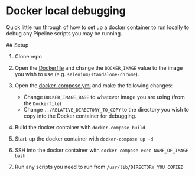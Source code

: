 # Docker local debugging

Quick little run through of how to set up a docker container to run locally to debug any Pipeline scripts you may be running.

## Setup

1) Clone repo

2) Open the [Dockerfile](Dockerfile) and change the `DOCKER_IMAGE` value to the image you wish to use (e.g. `selenium/standalone-chrome`).

3) Open the [docker-compose.yml](docker-compose.yml) and make the following changes:
    -   Change `DOCKER_IMAGE_BASE` to whatever image you are using (from the `Dockerfile`)
    -   Change `../RELATIVE_DIRECTORY_TO_COPY` to the directory you wish to copy into the Docker container for debugging.

4) Build the docker container with `docker-compose build`

5) Start-up the docker container with `docker-compose up -d`

6) SSH into the docker container with `docker-compose exec NAME_OF_IMAGE bash`

7) Run any scripts you need to run from `/usr/lib/DIRECTORY_YOU_COPIED`

